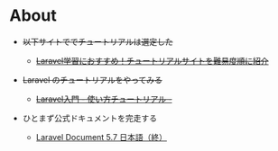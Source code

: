 # About

- ~~以下サイトででチュートリアルは選定した~~
    - ~~[Laravel学習におすすめ！チュートリアルサイトを難易度順に紹介](https://www.sejuku.net/blog/125002)~~

- ~~Laravel のチュートリアルをやってみる~~
    - ~~[Laravel入門 - 使い方チュートリアル -](https://qiita.com/sano1202/items/6021856b70e4f8d3dc3d)~~

- ひとまず公式ドキュメントを完走する
    - [Laravel Document 5.7 日本語（終）](https://readouble.com/laravel/5.7/ja/installation.html)

